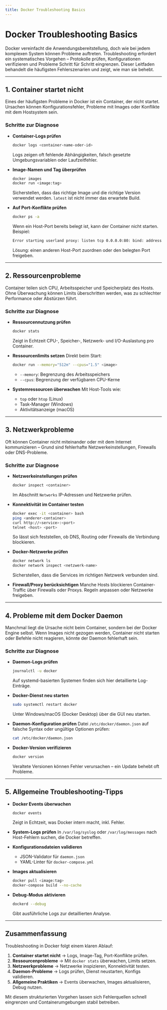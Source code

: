```yaml
---
title: Docker Troubleshooting Basics
---
```

# Docker Troubleshooting Basics

Docker vereinfacht die Anwendungsbereitstellung, doch wie bei jedem komplexen System können Probleme auftreten. Troubleshooting erfordert ein systematisches Vorgehen – Protokolle prüfen, Konfigurationen verifizieren und Probleme Schritt für Schritt eingrenzen. Dieser Leitfaden behandelt die häufigsten Fehlerszenarien und zeigt, wie man sie behebt.

---

## 1. Container startet nicht

Eines der häufigsten Probleme in Docker ist ein Container, der nicht startet. Ursachen können Konfigurationsfehler, Probleme mit Images oder Konflikte mit dem Hostsystem sein.

### Schritte zur Diagnose

* **Container-Logs prüfen**

  ```bash
  docker logs <container-name-oder-id>
  ```

  Logs zeigen oft fehlende Abhängigkeiten, falsch gesetzte Umgebungsvariablen oder Laufzeitfehler.

* **Image-Namen und Tag überprüfen**

  ```bash
  docker images
  docker run <image:tag>
  ```

  Sicherstellen, dass das richtige Image und die richtige Version verwendet werden. `latest` ist nicht immer das erwartete Build.

* **Auf Port-Konflikte prüfen**

  ```bash
  docker ps -a
  ```

  Wenn ein Host-Port bereits belegt ist, kann der Container nicht starten. Beispiel:

  ```bash
  Error starting userland proxy: listen tcp 0.0.0.0:80: bind: address already in use
  ```

  Lösung: einen anderen Host-Port zuordnen oder den belegten Port freigeben.

---

## 2. Ressourcenprobleme

Container teilen sich CPU, Arbeitsspeicher und Speicherplatz des Hosts. Ohne Überwachung können Limits überschritten werden, was zu schlechter Performance oder Abstürzen führt.

### Schritte zur Diagnose

* **Ressourcennutzung prüfen**

  ```bash
  docker stats
  ```

  Zeigt in Echtzeit CPU-, Speicher-, Netzwerk- und I/O-Auslastung pro Container.

* **Ressourcenlimits setzen**
  Direkt beim Start:

  ```bash
  docker run --memory="512m" --cpus="1.5" <image>
  ```

  * `--memory`: Begrenzung des Arbeitsspeichers
  * `--cpus`: Begrenzung der verfügbaren CPU-Kerne

* **Systemressourcen überwachen**
  Mit Host-Tools wie:

  * `top` oder `htop` (Linux)
  * Task-Manager (Windows)
  * Aktivitätsanzeige (macOS)

---

## 3. Netzwerkprobleme

Oft können Container nicht miteinander oder mit dem Internet kommunizieren – Grund sind fehlerhafte Netzwerkeinstellungen, Firewalls oder DNS-Probleme.

### Schritte zur Diagnose

* **Netzwerkeinstellungen prüfen**

  ```bash
  docker inspect <container>
  ```

  Im Abschnitt `Networks` IP-Adressen und Netzwerke prüfen.

* **Konnektivität im Container testen**

  ```bash
  docker exec -it <container> bash
  ping <anderer-container>
  curl http://<service>:<port>
  telnet <host> <port>
  ```

  So lässt sich feststellen, ob DNS, Routing oder Firewalls die Verbindung blockieren.

* **Docker-Netzwerke prüfen**

  ```bash
  docker network ls
  docker network inspect <netzwerk-name>
  ```

  Sicherstellen, dass die Services im richtigen Netzwerk verbunden sind.

* **Firewall/Proxy berücksichtigen**
  Manche Hosts blockieren Container-Traffic über Firewalls oder Proxys. Regeln anpassen oder Netzwerke freigeben.

---

## 4. Probleme mit dem Docker Daemon

Manchmal liegt die Ursache nicht beim Container, sondern bei der Docker Engine selbst. Wenn Images nicht gezogen werden, Container nicht starten oder Befehle nicht reagieren, könnte der Daemon fehlerhaft sein.

### Schritte zur Diagnose

* **Daemon-Logs prüfen**

  ```bash
  journalctl -u docker
  ```

  Auf systemd-basierten Systemen finden sich hier detaillierte Log-Einträge.

* **Docker-Dienst neu starten**

  ```bash
  sudo systemctl restart docker
  ```

  Unter Windows/macOS (Docker Desktop) über die GUI neu starten.

* **Daemon-Konfiguration prüfen**
  Datei `/etc/docker/daemon.json` auf falsche Syntax oder ungültige Optionen prüfen:

  ```bash
  cat /etc/docker/daemon.json
  ```

* **Docker-Version verifizieren**

  ```bash
  docker version
  ```

  Veraltete Versionen können Fehler verursachen – ein Update behebt oft Probleme.

---

## 5. Allgemeine Troubleshooting-Tipps

* **Docker Events überwachen**

  ```bash
  docker events
  ```

  Zeigt in Echtzeit, was Docker intern macht, inkl. Fehler.

* **System-Logs prüfen**
  In `/var/log/syslog` oder `/var/log/messages` nach Host-Fehlern suchen, die Docker betreffen.

* **Konfigurationsdateien validieren**

  * JSON-Validator für `daemon.json`
  * YAML-Linter für `docker-compose.yml`

* **Images aktualisieren**

  ```bash
  docker pull <image:tag>
  docker-compose build --no-cache
  ```

* **Debug-Modus aktivieren**

  ```bash
  dockerd --debug
  ```

  Gibt ausführliche Logs zur detaillierten Analyse.

---

## Zusammenfassung

Troubleshooting in Docker folgt einem klaren Ablauf:

1. **Container startet nicht** → Logs, Image-Tag, Port-Konflikte prüfen.
2. **Ressourcenprobleme** → Mit `docker stats` überwachen, Limits setzen.
3. **Netzwerkprobleme** → Netzwerke inspizieren, Konnektivität testen.
4. **Daemon-Probleme** → Logs prüfen, Dienst neustarten, Konfigs validieren.
5. **Allgemeine Praktiken** → Events überwachen, Images aktualisieren, Debug nutzen.

Mit diesem strukturierten Vorgehen lassen sich Fehlerquellen schnell eingrenzen und Containerumgebungen stabil betreiben.
